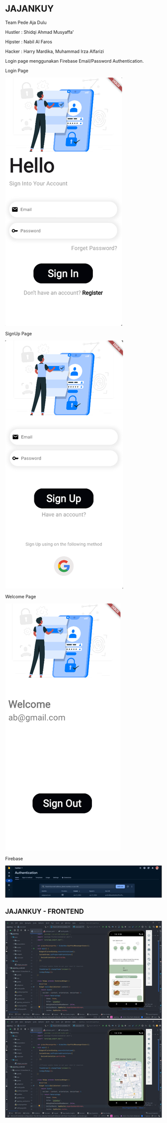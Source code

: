 # JAJANKUY

Team Pede Aja Dulu

Hustler : Shidqi Ahmad Musyaffa'

Hipster : Nabil Al Faros

Hacker  : Harry Mardika, Muhammad Irza Alfarizi



Login page menggunakan Firebase Email/Password Authentication.



Login Page

![Alt text](https://raw.githubusercontent.com/JajanKuy/Jajankuy-login/main/image.png)



SignUp Page

![Alt text](https://raw.githubusercontent.com/JajanKuy/Jajankuy-login/main/image-1.png)



Welcome Page

![Alt text](https://raw.githubusercontent.com/JajanKuy/Jajankuy-login/main/image-2.png)



Firebase

![Alt text](https://raw.githubusercontent.com/JajanKuy/Jajankuy-login/main/image-3.png)


## JAJANKUY - FRONTEND

![Alt text](https://raw.githubusercontent.com/JajanKuy/.github/main/profile/images1.jpg)
![Alt text](https://raw.githubusercontent.com/JajanKuy/.github/main/profile/images2.jpg)